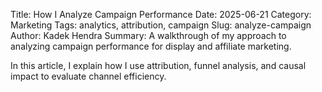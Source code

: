 Title: How I Analyze Campaign Performance
Date: 2025-06-21
Category: Marketing
Tags: analytics, attribution, campaign
Slug: analyze-campaign
Author: Kadek Hendra
Summary: A walkthrough of my approach to analyzing campaign performance for display and affiliate marketing.

In this article, I explain how I use attribution, funnel analysis, and causal impact to evaluate channel efficiency.
